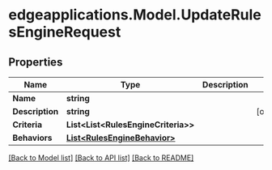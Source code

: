 # edgeapplications.Model.UpdateRulesEngineRequest

## Properties

Name | Type | Description | Notes
------------ | ------------- | ------------- | -------------
**Name** | **string** |  | 
**Description** | **string** |  | [optional] 
**Criteria** | **List&lt;List&lt;RulesEngineCriteria&gt;&gt;** |  | 
**Behaviors** | [**List&lt;RulesEngineBehavior&gt;**](RulesEngineBehavior.md) |  | 

[[Back to Model list]](../README.md#documentation-for-models) [[Back to API list]](../README.md#documentation-for-api-endpoints) [[Back to README]](../README.md)


